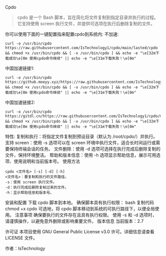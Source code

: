Cpdo

> cpdo 是一个 Bash 脚本，旨在简化将文件复制到指定目录并执行的过程。它支持使用 screen 执行文件，并提供可选项在执行后删除复制的文件。

你可以使用下面的一键配置指来配置cpdo到系统内:
不加速:
```
curl -o /usr/bin/cpdo https://raw.githubusercontent.com/IsTechnology1/cpdo/main/lasted/cpdo && chmod +x /usr/bin/cpdo && [ -x /usr/bin/cpdo ] && echo -e "\e[32m下载成功\e[0m 使用cpdo命令继续" || echo -e "\e[31m下载失败！\e[0m"
```
中国加速链接1:
```
curl -o /usr/bin/cpdo https://github.moeyy.xyz/https://raw.githubusercontent.com/IsTechnology1/cpdo/main/lasted/cpdo && chmod +x /usr/bin/cpdo && [ -x /usr/bin/cpdo ] && echo -e "\e[32m下载成功\e[0m 使用cpdo命令继续" || echo -e "\e[31m下载失败！\e[0m"
```
中国加速链接2:
```
curl -o /usr/bin/cpdo https://gitdl.cn/https://raw.githubusercontent.com/IsTechnology1/cpdo/main/lasted/cpdo && chmod +x /usr/bin/cpdo && [ -x /usr/bin/cpdo ] && echo -e "\e[32m下载成功\e[0m 使用cpdo命令继续" || echo -e "\e[31m下载失败！\e[0m"
```

特性:
复制和执行：将指定文件复制到预设目录（默认为 /root/cpdo/）并执行。
支持 screen：使用 -s 选项可以在 screen 环境中执行文件，适合长时间运行或需要保持终端会话的任务。
文件删除：使用 -d 选项可选择在执行完成后删除复制的文件，保持环境整洁。
帮助和版本信息：使用 -h 选项显示帮助信息，展示可用选项、使用说明和当前版本号。
使用方法
```
cpdo <文件名> [-s] [-d] [-h]
<文件名>：要复制和执行的文件路径。
-s：使用 screen 执行文件。
-d：执行完成后删除复制过来的文件。
-h：显示帮助信息和版本号。
```
安装和配置
下载 cpdo 脚本到本地。
确保脚本具有执行权限：
bash
复制代码
chmod +x cpdo
可选地，将 cpdo 脚本移动到系统的可执行路径下，以便全局使用。
注意事项
确保要执行的文件存在且具有执行权限。
使用 -s 和 -d 选项时，请谨慎操作，以避免意外删除或影响重要文件。
版本信息
当前版本：2.7

许可证
本项目使用 GNU General Public License v3.0 许可。详细信息请查看 LICENSE 文件。

作者：IsTechnology



